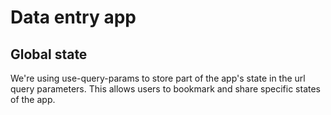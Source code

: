 # Data entry app

## Global state

We're using use-query-params to store part of the app's state in the url query
parameters. This allows users to bookmark and share specific states of the app.

